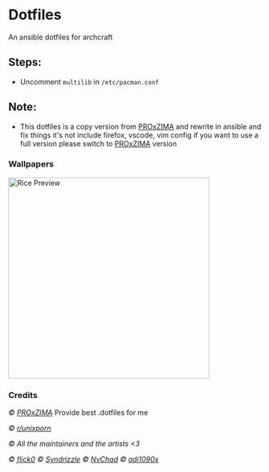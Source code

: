 # Dotfiles

An ansible dotfiles for archcraft

## Steps:
- Uncomment `multilib` in `/etc/pacman.conf`

## Note:

- This dotfiles is a copy version from [PROxZIMA](https://github.com/PROxZIMA/.dotfiles) and rewrite in ansible and fix things it's not include firefox, vscode, vim config if you want to use a full version please switch to [PROxZIMA](https://github.com/PROxZIMA/.dotfiles) version

### Wallpapers
[<img src="https://github.com/PROxZIMA/.dotfiles/raw/master/assets/rice.jpg" alt="Rice Preview" width="400px"/>](https://github.com/PROxZIMA/.dotfiles/blob/master/assets/rice.mp4)

<summary><h3>Credits</h3></summary>

_© [PROxZIMA](https://github.com/PROxZIMA/.dotfiles)_ Provide best .dotfiles for me

_© [r/unixporn](https://www.reddit.com/r/unixporn)_

_© All the maintainers and the artists <3_

_© [flick0](https://github.com/flick0/dotfiles/tree/aurora) © [Syndrizzle](https://github.com/syndrizzle/hotfiles/tree/bspwm) © [NvChad](https://github.com/NvChad) © [adi1090x](https://github.com/adi1090x)_

</details>
